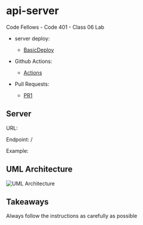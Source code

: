 # api-server

Code Fellows - Code 401 - Class 06 Lab

- server deploy:

  - [BasicDeploy]()

- Github Actions:

  - [Actions]()

- Pull Requests:

  - [PR1]()

## Server

URL: 

Endpoint: /

Example: 

## UML Architecture

![UML Architecture](./UML-diagram.JPG)

## Takeaways

Always follow the instructions as carefully as possible